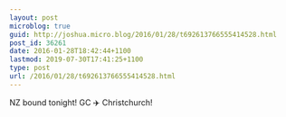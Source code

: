 ```yaml
---
layout: post
microblog: true
guid: http://joshua.micro.blog/2016/01/28/t692613766555414528.html
post_id: 36261
date: 2016-01-28T18:42:44+1100
lastmod: 2019-07-30T17:41:25+1100
type: post
url: /2016/01/28/t692613766555414528.html
---
```

NZ bound tonight! GC ✈️ Christchurch!
